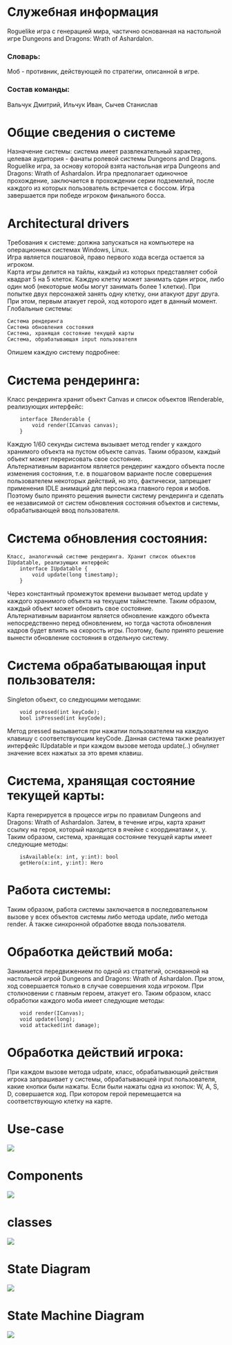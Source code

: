 # Служебная информация
Roguelike игра с генерацией мира, частично основанная на настольной игре Dungeons and Dragons: Wrath of Ashardalon. 

### Словарь:
Моб - противник, действующей по стратегии, описанной в игре.
### Состав команды:
Вальчук Дмитрий, Ильчук Иван, Сычев Станислав

# Общие сведения о системе
Назначение системы: система имеет развлекательный характер, целевая аудитория - фанаты ролевой системы Dungeons and Dragons.
Roguelike игра, за основу которой взята настольная игра Dungeons and Dragons: Wrath of Ashardalon. Игра предполагает одиночное прохождение, заключается в прохождении серии подземелий, после каждого из которых пользователь встречается с боссом. Игра завершается при победе игроком финального босса.

# Architectural drivers
Требования к системе: должна запускаться на компьютере на операционных системах Windows, Linux.  
Игра является пошаговой, право первого хода всегда остается за игроком.      
Карта игры делится на тайлы, каждый из которых представляет собой квадрат 5 на 5 клеток. Каждую клетку может занимать один игрок, либо один моб (некоторые мобы могут занимать более 1 клетки). При попытке двух персонажей занять одну клетку, они атакуют друг друга. При этом, первым атакует герой, ход которого идет в данный момент.  
Глобальные системы:
```
Система рендеринга
Система обновления состояния
Система, хранящая состояние текущей карты
Система, обрабатывающая input пользователя
```
Опишем каждую систему подробнее:

# Система рендеринга:
Класс рендеринга хранит объект Canvas и список объектов IRenderable, реализующих интерфейс:
```
	interface IRenderable {
		void render(ICanvas canvas);
	}
```
Каждую 1/60 секунды система вызывает метод render у каждого хранимого объекта на пустом объекте canvas. Таким образом, каждый объект может перерисовать свое состояние.    \
Альтернативным вариантом является рендеринг каждого объекта после изменения состояния, т.е. в пошаговом варианте после совершения пользователем некоторых действий, но это, фактически, запрещает применения IDLE анимаций для персонажа главного героя и мобов. Поэтому было принято решения вынести систему рендеринга и сделать ее независимой от систем обновления состояния объектов и системы, обрабатывающей ввод пользователя.

# Система обновления состояния:
	Класс, аналогичный системе рендеринга. Хранит список объектов IUpdatable, реализующих интерфейс
		interface IUpdatable {
			void update(long timestamp);
		}
Через константный промежуток времени вызывает метод update у каждого хранимого объекта на текущем таймстемпе. Таким образом, каждый объект может обновить свое состояние.  
Альтернативным вариантом является обновление каждого объекта непосредственно перед обновлением, но тогда частота обновления кадров будет влиять на скорость игры. Поэтому, было принято решение вынести обновление состояния в отдельную систему.

# Система обрабатывающая input пользователя:
Singleton объект, со следующими методами:
```
    void pressed(int keyCode);
    bool isPressed(int keyCode);
```
Метод pressed вызывается при нажатии пользователем на каждую клавишу с соответствующим keyCode. Данная система также реализует интерфейс IUpdatable и при каждом вызове метода update(..) обнуляет значение всех нажатых за это время клавиш.

# Система, хранящая состояние текущей карты:
Карта генерируется в процессе игры по правилам Dungeons and Dragons: Wrath of Ashardalon. Затем, в течение игры, карта хранит ссылку на героя, который находится в ячейке с координатами x, y. Таким образом, система, хранящая состояние текущей карты имеет следующие методы:
```
    isAvailable(x: int, y:int): bool
    getHero(x:int, y:int): Hero
```

# Работа системы:
Таким образом, работа системы заключается в последовательном вызове у всех объектов системы либо метода update, либо метода render. А также синхронной обработке ввода пользователя.

# Обработка действий моба:
Занимается передвижением по одной из стратегий, основанной на настольной игрой Dungeons and Dragons: Wrath of Ashardalon. При этом, ход совершается только в случае совершения хода игроком. При столкновении с главным героем, атакует его. Таким образом, класс обработки каждого моба имеет следующие методы:
```
    void render(ICanvas);
    void update(long);
    void attacked(int damage);
```

# Обработка действий игрока:
При каждом вызове метода udpate, класс, обрабатывающий действия игрока запрашивает у системы, обрабатывающей input пользователя, какие кнопки были нажаты. Если были нажаты одна из кнопок: W, A, S, D, совершается ход. При котором герой перемещается на соответствующую клетку на карте.

# Use-case

![](UseCaseDiagram1.jpg)


# Components

![](ComponentDiagram1.jpg)

# classes

![](classes.png)

# State Diagram

![](StateDiagram.png)

# State Machine Diagram

![](StateMachineDiagram1.jpg)